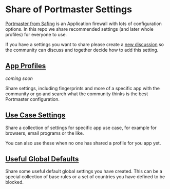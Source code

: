 # Share of Portmaster Settings

[Portmaster from Safing](https://safing.io/) is an Application firewall with lots of configuration options. In this repo we share recommended settings (and later whole profiles) for everyone to use.

If you have a settings you want to share please create a [new discussion](https://github.com/Portmaster-Community/apps/discussions/new?category=new-profiles) so the community can discuss and together decide how to add this setting.

## [App Profiles](settings/README.md)

_coming soon_

Share settings, including fingerprints and more of a specific app with the community or go and search what the community thinks is the best Portmaster configuration. 

## [Use Case Settings](use-cases/README.md)

Share a collection of settings for specific app use case, for example for browsers, email programs or the like.

You can also use these when no one has shared a profile for you app yet.

## [Useful Global Defaults](defaults/README.md)

Share some useful default global settings you have created. This can be a special collection of base rules or a set of countries you have defined to be blocked.
